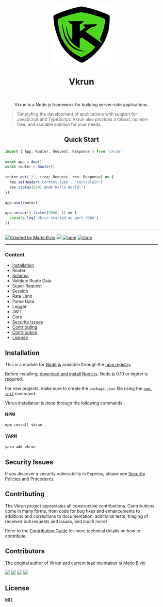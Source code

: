 <div align="center">
  <img src="logo.svg" width="200px" align="center" alt="Vkrun logo" />
  <h1 align="center">Vkrun</h1>
  <br/>
  <p align="center">
    Vkrun is a Node.js framework for building server-side applications. 
  </p>
</div>

> Simplyfing the development of applications with support for JavaScript and TypeScript. Vkrun also provides a robust, opinion-free, and scalable solution for your needs.

<h2 align="center">Quick Start</h2>

```ts
import { App, Router, Request, Response } from 'vkrun'

const app = App()
const router = Router()

router.get('/', (req: Request, res: Response) => {
  res.setHeader('Content-Type', 'text/plain')
  res.status(200).end('Hello World!')
})

app.use(router)

app.server().listen(3000, () => {
  console.log('Vkrun started on port 3000')
})
```

<hr/>

<a href="https://github.com/jukerah" rel="nofollow"><img src="https://img.shields.io/badge/created%20by-Mario%20Elvio-blue.svg" alt="Created by Mario Elvio"></a>
[<img src="https://img.shields.io/badge/License%20-MIT-blue.svg">](LICENSE)
<a href="https://www.npmjs.com/package/vkrun" rel="nofollow"><img src="https://img.shields.io/npm/dw/vkrun.svg?color=blue" alt="npm"></a>
<a href="https://www.npmjs.com/package/vkrun" rel="nofollow"><img src="https://img.shields.io/github/stars/jukerah/vkrun" alt="stars"></a>

<hr/>

### Content
- [Installation](#installation)
- Router
- [Schema](./src/modules/schema/Readme.md)
- Validate Route Data
- Super Request
- Session
- Rate Limit
- Parse Data
- Logger
- JWT
- Cors
- [Security Issues](#security-issues)
- [Contributing](#contributing)
- [Contributors](#contributors)
- [License](#license)

<h2 id="installation">Installation</h2>

This is a module for [Node.js](https://nodejs.org/en/) available through the [npm registry](https://www.npmjs.com/package/vkrun).

Before installing, [download and install Node.js](https://nodejs.org/en/download/). Node.js 0.10 or higher is required.

For new projects, make sure to create the `package.json` file using the [`npm init`](https://docs.npmjs.com/creating-a-package-json-file) command.

Vkrun installation is done through the following commands:

#### NPM

```bash
npm install vkrun
```

#### YARN

```bash
yarn add vkrun
```

<h2 id="security-issues">Security Issues</h2>

If you discover a security vulnerability in Express, please see [Security Policies and Procedures](SECURITY.md).

<h2 id="contributing">Contributing</h2>

The Vkrun project appreciates all constructive contributions. Contributions come in many forms, from code for bug fixes and enhancements to additions and corrections to documentation, additional tests, triaging of received pull requests and issues, and much more!

Refer to the [Contribution Guide](Contributing.md) for more technical details on how to contribute.

<h2 id="contributors">Contributors</h2>

The original author of Vkrun and current lead maintainer is [Mario Elvio](https://www.linkedin.com/in/marioelvio)

<a href="https://github.com/jukerah" target="_blank"><img src="https://img.shields.io/badge/GitHub-blue?style=for-the-badge&logo=github&logoColor=white" target="_blank"></a>
<a href = "mailto:juka.mebaj@gmail.com"><img src="https://img.shields.io/badge/Gmail-blue?style=for-the-badge&logo=gmail&logoColor=white" target="_blank"></a>
<a href="https://www.linkedin.com/in/marioelvio" target="_blank"><img src="https://img.shields.io/badge/LinkedIn-blue?style=for-the-badge&logo=linkedin&logoColor=white" target="_blank"></a>
<a href="https://api.whatsapp.com/send?phone=5516988658468" target="_blank"><img src="https://img.shields.io/badge/WhatsApp-blue?style=for-the-badge&logo=whatsapp&logoColor=white" target="_blank"></a> 

<h2 id="license">License</h2>

[MIT](LICENSE)